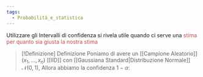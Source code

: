 ```yaml
---
tags:
  - Probabilità_e_statistica
---
```


Utilizzare gli Intervalli di confidenza si rivela utile quando ci serve una <font color="#c0504d">stima per quanto sia giusta la nostra stima</font>

>[!Definizione]  Definizione
>Poniamo di avere un [[Campione Aleatorio]] $(x_{1},\dots,x_n)$ [[IID]] con [[Gaussiana Standard|Distribuzione Normale]] $\mathcal{N}(0,1)$, 
>Allora abbiamo la confidenza $1-\alpha$:
>  